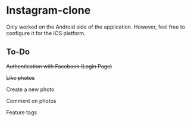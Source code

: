 # Instagram-clone
Only worked on the Android side of the application. However, feel free to configure it for the IOS platform.
## To-Do
~~Authentication with Facebook (Login Page)~~

~~Like photos~~

Create a new photo

Comment on photos

Feature tags

